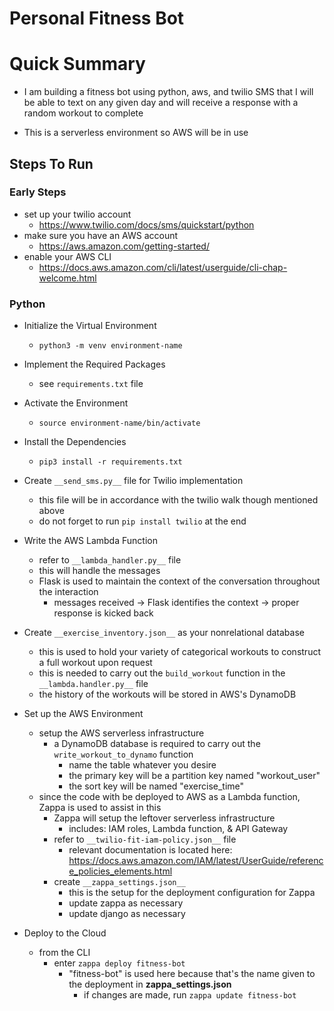# Personal Fitness Bot

# Quick Summary
- I am building a fitness bot using python, aws, and twilio SMS that I will be able to text on any given day and will receive a response with a random workout to complete 

- This is a serverless environment so AWS will be in use

## Steps To Run
### Early Steps
- set up your twilio account </br>
    - https://www.twilio.com/docs/sms/quickstart/python
- make sure you have an AWS account </br>
    - https://aws.amazon.com/getting-started/
- enable your AWS CLI </br> 
    - https://docs.aws.amazon.com/cli/latest/userguide/cli-chap-welcome.html

### Python
- Initialize the Virtual Environment </br>
    - ``` python3 -m venv environment-name ```

- Implement the Required Packages
    - see `requirements.txt` file

- Activate the Environment  </br>
    - ``` source environment-name/bin/activate ```
- Install the Dependencies </br>
    - ``` pip3 install -r requirements.txt ```

- Create `__send_sms.py__` file for Twilio implementation
    - this file will be in accordance with the twilio walk though mentioned above
    - do not forget to run ``` pip install twilio ``` at the end 

- Write the AWS Lambda Function 
    - refer to `__lambda_handler.py__` file
    - this will handle the messages
    - Flask is used to maintain the context of the conversation throughout the interaction
        - messages received -> Flask identifies the context -> proper response is kicked back

- Create `__exercise_inventory.json__` as your nonrelational database
    - this is used to hold your variety of categorical workouts to construct a full workout upon request
    - this is needed to carry out the `build_workout` function in the `__lambda.handler.py__` file 
    - the history of the workouts will be stored in AWS's DynamoDB

- Set up the AWS Environment
    - setup the AWS serverless infrastructure
        - a DynamoDB database is required to carry out the `write_workout_to_dynamo` function
            - name the table whatever you desire
            - the primary key will be a partition key named "workout_user"
            - the sort key will be named "exercise_time"
    - since the code with be deployed to AWS as a Lambda function, Zappa is used to assist in this
        - Zappa will setup the leftover serverless infrastructure
            - includes: IAM roles, Lambda function, & API Gateway
        - refer to `__twilio-fit-iam-policy.json__` file
            - relevant documentation is located here: https://docs.aws.amazon.com/IAM/latest/UserGuide/reference_policies_elements.html
        -  create `__zappa_settings.json__`
            - this is the setup for the deployment configuration for Zappa
            - update zappa as necessary
            - update django as necessary
            

- Deploy to the Cloud
    - from the CLI
        - enter `zappa deploy fitness-bot`
            - "fitness-bot" is used here because that's the name given to the deployment in __zappa_settings.json__
                - if changes are made, run `zappa update fitness-bot`
        

